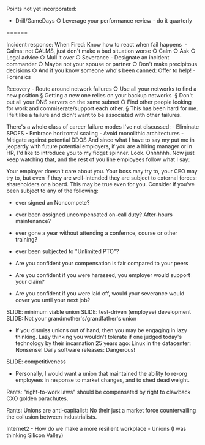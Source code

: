 
 Points not yet incorporated:

- Drill/GameDays		○ Leverage your performance review - do it quarterly


======

Incident response:
	When Fired: Know how to react when fail happens 
	- Calms: not CALMS, just don't make a bad situation worse
		○ Calm
		○ Ask
		○ Legal advice
		○ Mull it over
		○ Severance
	- Designate an incident commander
		○ Maybe not your spouse or partner
		○ Don't make precipitous decisions
		○ And if you know someone who's been canned: Offer to help!
	- Forensics

Recovery
	- Route around network failures
		○ Use all your networks to find a new position
			§ Getting a new one relies on your backup networks 
			§ Don't put all your DNS servers on the same subnet
		○ Find other people looking for work and commiserate/support each other. 
			§ This has been hard for me. I felt like a failure and didn't want to be associated with other failures.

There's a whole class of career failure modes I've not discussed:
	- Eliminate SPOFS
	- Embrace horizontal scaling
	- Avoid monolithic architectures
	- Mitigate against potential DDOS
And since what I have to say my put me in jeopardy with future potential employers, if you are a hiring manager or in HR, I'd like to introduce you to my fidget spinner. Look. Ohhhhhh. Now just keep watching that, and the rest of you line employees follow what I say:

Your employer doesn't care about you. Your boss may try to, your CEO may try to, but even if they are well-intended they are subject to external forces: shareholders or a board.  This may be true even for you. Consider if you've been subject to any of the following:

- ever signed an Noncompete? 
- ever been assigned uncompensated on-call duty? After-hours maintenance?
- ever gone a year without attending a confernce, course or other training?
- ever been subjected to "Unlimited PTO"?

- Are you confident your compensation is fair compared to your peers 
- Are you confident if you were harassed, you employer would support your claim? 
- Are you confident if you were laid off, would your severance would cover you until your next job? 


SLIDE: minimum viable union
SLIDE: test-driven (employee) development
SLIDE: Not your grandmother's/grandfather's union
- If you dismiss unions out of hand, then you may be engaging in lazy thinking. Lazy thinking you wouldn't tolerate if one judged today's technology by their incarnation 25 years ago: Linux in the datacenter: Nonsense! Daily software releases: Dangerous!

SLIDE: competitiveness
- Personally, I would want a union that maintained the ability to re-org employees in response to market changes, and to shed dead weight. 

Rants: "right-to-work laws" should be compensated by right to clawback CXO golden parachutes.

Rants: Unions are anti-capitalist: No their just a market force countervailing the collusion between industrialists.

Internet2 - How do we make a more resilient workplace - Unions (I was thinking Silicon Valley)
